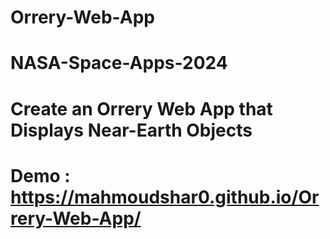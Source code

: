 # Orrery-Web-App

# NASA-Space-Apps-2024
# Create an Orrery Web App that Displays Near-Earth Objects
# Demo : https://mahmoudshar0.github.io/Orrery-Web-App/

